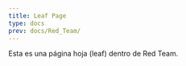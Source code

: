 ```yaml
---
title: Leaf Page
type: docs
prev: docs/Red_Team/
---
```


Esta es una página hoja (leaf) dentro de Red Team.
